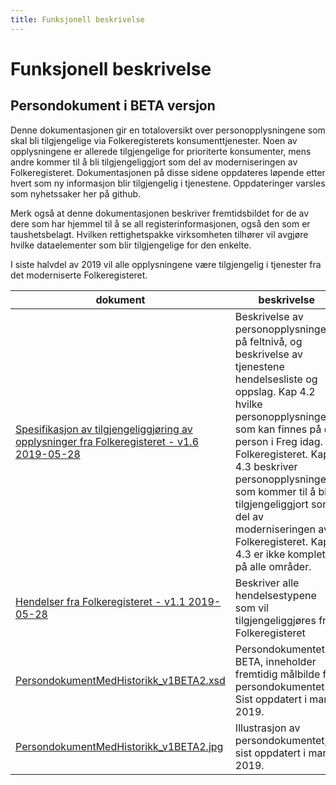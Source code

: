 ```yaml
---
title: Funksjonell beskrivelse
---
```


# Funksjonell beskrivelse

## Persondokument i BETA versjon
Denne dokumentasjonen gir  en totaloversikt over personopplysningene som skal bli tilgjengelige via Folkeregisterets konsumenttjenester. Noen av opplysningene er allerede tilgjengelige for prioriterte konsumenter, mens andre kommer til å bli tilgjengeliggjort som del av moderniseringen av Folkeregisteret. Dokumentasjonen på disse sidene oppdateres løpende etter hvert som ny informasjon blir tilgjengelig i tjenestene. Oppdateringer varsles som nyhetssaker her på github.

Merk også at denne dokumentasjonen beskriver fremtidsbildet for de av dere som har hjemmel til å se all registerinformasjonen, også den som er taushetsbelagt. Hvilken rettighetspakke virksomheten tilhører vil avgjøre hvilke dataelementer som blir tilgjengelige for den enkelte.

I siste halvdel av 2019 vil alle opplysningene være tilgjengelig i tjenester fra det moderniserte Folkeregisteret.

| dokument | beskrivelse |
|----------|-------------|
| [Spesifikasjon av tilgjengeliggjøring av opplysninger fra Folkeregisteret - v1.6 2019-05-28](../dokumenter/Spesifikasjon_av_tilgjengeliggjøring_av_opplysninger_fra_Folkeregisteret_v1_6_2019_05_28.pdf) | Beskrivelse av personopplysningene på feltnivå, og beskrivelse av tjenestene hendelsesliste og oppslag. Kap 4.2  hvilke personopplysninger som kan finnes på en person i Freg idag. Folkeregisteret. Kap 4.3 beskriver personopplysninger som kommer til å bli tilgjengeliggjort som del av moderniseringen av Folkeregisteret. Kap 4.3 er ikke komplett på alle områder.   |
| [Hendelser fra Folkeregisteret - v1.1 2019-05-28](../dokumenter/Hendelser_fra_Folkeregisteret_v1_1_2019_05_28.pdf)                                                      | Beskriver alle hendelsestypene som vil tilgjengeliggjøres fra Folkeregisteret |
| [PersondokumentMedHistorikk_v1BETA2.xsd](../kontrakter/PersondokumentMedHistorikk_v1BETA2.xsd)                                                      | Persondokumentet i BETA, inneholder fremtidig målbilde for persondokumentet. Sist oppdatert i mars 2019. |
| [PersondokumentMedHistorikk_v1BETA2.jpg](../modeller/PersondokumentMedHistorikk_v1BETA2.jpg)                                                        | Illustrasjon av persondokumentet, sist oppdatert i mars 2019. |

